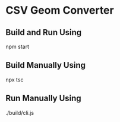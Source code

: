 # CSV Geom Converter

## Build and Run Using 
npm start

## Build Manually Using
npx tsc

## Run Manually Using
./build/cli.js
